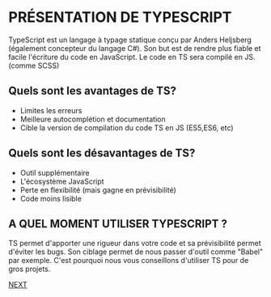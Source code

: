 # PRÉSENTATION DE TYPESCRIPT
TypeScript est un langage  à typage statique conçu par Anders Heljsberg (également concepteur du langage C#). Son but est de rendre plus fiable et facile l'écriture du code en JavaScript. Le code en TS sera compilé en JS. (comme SCSS)

## Quels sont les avantages de TS?
- Limites les erreurs
- Meilleure autocomplétion et documentation
- Cible la version de compilation du code TS en JS (ES5,ES6, etc)

## Quels sont les désavantages de TS?
- Outil supplémentaire
- L'écosystème JavaScript
- Perte en flexibilité (mais gagne en prévisibilité)
- Code moins lisible
  
## A QUEL MOMENT UTILISER TYPESCRIPT ?
TS permet d'apporter une rigueur dans votre code et sa prévisibilité permet d'éviter les bugs. Son ciblage permet de nous passer d'outil comme "Babel" par exemple. C'est pourquoi nous vous conseillons d'utiliser TS pour de gros projets.


[NEXT](./02.tsconfig.md)